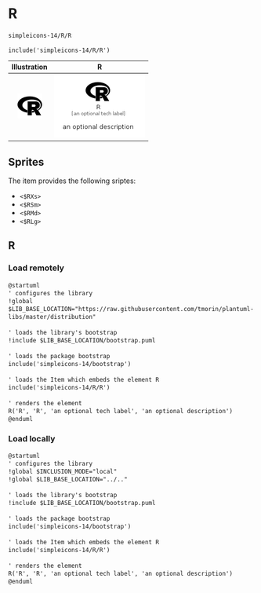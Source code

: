 # R


```text
simpleicons-14/R/R
```

```text
include('simpleicons-14/R/R')
```



| Illustration | R |
| :---: | :---: |
| ![illustration for Illustration](../../simpleicons-14/R/R.png) | ![illustration for R](../../simpleicons-14/R/R.Local.png) |



## Sprites
The item provides the following sriptes:

- `<$RXs>`
- `<$RSm>`
- `<$RMd>`
- `<$RLg>`





## R

### Load remotely
```plantuml
@startuml
' configures the library
!global $LIB_BASE_LOCATION="https://raw.githubusercontent.com/tmorin/plantuml-libs/master/distribution"

' loads the library's bootstrap
!include $LIB_BASE_LOCATION/bootstrap.puml

' loads the package bootstrap
include('simpleicons-14/bootstrap')

' loads the Item which embeds the element R
include('simpleicons-14/R/R')

' renders the element
R('R', 'R', 'an optional tech label', 'an optional description')
@enduml
```

### Load locally
```plantuml
@startuml
' configures the library
!global $INCLUSION_MODE="local"
!global $LIB_BASE_LOCATION="../.."

' loads the library's bootstrap
!include $LIB_BASE_LOCATION/bootstrap.puml

' loads the package bootstrap
include('simpleicons-14/bootstrap')

' loads the Item which embeds the element R
include('simpleicons-14/R/R')

' renders the element
R('R', 'R', 'an optional tech label', 'an optional description')
@enduml
```

